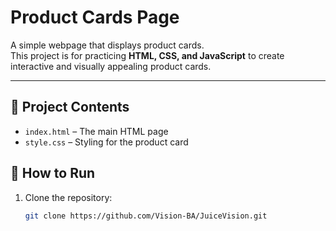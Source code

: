# Product Cards Page

A simple webpage that displays product cards.  
This project is for practicing **HTML, CSS, and JavaScript** to create interactive and visually appealing product cards.

---

## 📂 Project Contents
- `index.html` – The main HTML page
- `style.css` – Styling for the product card

## 🚀 How to Run
1. Clone the repository:
   ```bash
   git clone https://github.com/Vision-BA/JuiceVision.git
